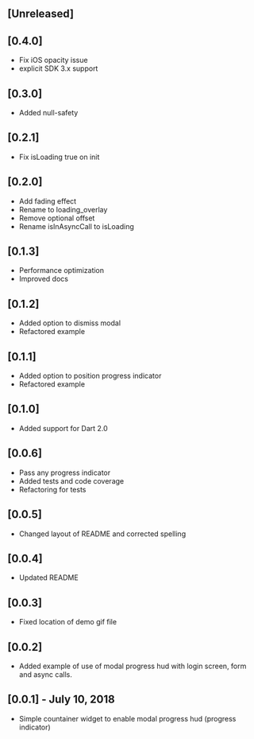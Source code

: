 ## [Unreleased]

## [0.4.0]
* Fix iOS opacity issue
* explicit SDK 3.x support

## [0.3.0]
* Added null-safety

## [0.2.1]
* Fix isLoading true on init

## [0.2.0]
* Add fading effect
* Rename to loading_overlay
* Remove optional offset
* Rename isInAsyncCall to isLoading

## [0.1.3]
* Performance optimization
* Improved docs

## [0.1.2]
* Added option to dismiss modal
* Refactored example

## [0.1.1]
* Added option to position progress indicator
* Refactored example

## [0.1.0]
* Added support for Dart 2.0

## [0.0.6]
* Pass any progress indicator
* Added tests and code coverage
* Refactoring for tests

## [0.0.5]
* Changed layout of README and corrected spelling

## [0.0.4]
* Updated README

## [0.0.3]
* Fixed location of demo gif file

## [0.0.2]
* Added example of use of modal progress hud with login screen, form and async calls.

## [0.0.1] - July 10, 2018

* Simple countainer widget to enable modal progress hud (progress indicator)

